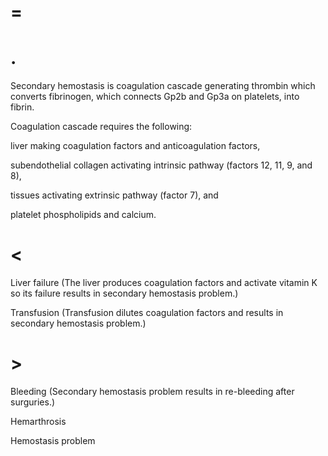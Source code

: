# =

# .

Secondary hemostasis is coagulation cascade generating thrombin which converts fibrinogen, which connects Gp2b and Gp3a on platelets, into fibrin.

Coagulation cascade requires the following:

liver making coagulation factors and anticoagulation factors,

subendothelial collagen activating intrinsic pathway (factors 12, 11, 9, and 8),

tissues activating extrinsic pathway (factor 7), and

platelet phospholipids and calcium.

# <

Liver failure (The liver produces coagulation factors and activate vitamin K so its failure results in secondary hemostasis problem.)

Transfusion (Transfusion dilutes coagulation factors and results in secondary hemostasis problem.)

# >

Bleeding (Secondary hemostasis problem results in re-bleeding after surguries.)

Hemarthrosis

Hemostasis problem
